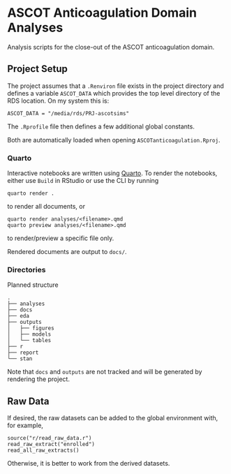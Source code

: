 # ASCOT Anticoagulation Domain Analyses

Analysis scripts for the close-out of the ASCOT anticoagulation domain.

## Project Setup

The project assumes that a `.Renviron` file exists in the project directory and defines a variable `ASCOT_DATA` which provides the top level directory of the RDS location. On my system this is:

```{r}
ASCOT_DATA = "/media/rds/PRJ-ascotsims"
```

The `.Rprofile` file then defines a few additional global constants.

Both are automatically loaded when opening `ASCOTanticoagulation.Rproj`.

### Quarto

Interactive notebooks are written using [Quarto](https://quarto.org/docs/get-started/).
To render the notebooks, either use `Build` in RStudio or use the CLI by running

```
quarto render .
```

to render all documents, or

```
quarto render analyses/<filename>.qmd
quarto preview analyses/<filename>.qmd
```

to render/preview a specific file only.

Rendered documents are output to `docs/`.

### Directories

Planned structure

```
.
├── analyses
├── docs
├── eda
├── outputs
│   ├── figures
│   ├── models
│   └── tables
├── r
├── report
└── stan
```

Note that `docs` and `outputs` are not tracked and will be generated by rendering the project.

## Raw Data

If desired, the raw datasets can be added to the global environment with, for example,

```{r}
source("r/read_raw_data.r")
read_raw_extract("enrolled")
read_all_raw_extracts()
```

Otherwise, it is better to work from the derived datasets.
